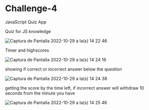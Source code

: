 # Challenge-4
JavaScript Quiz App

Quiz for JS knowledge 

![Captura de Pantalla 2022-10-29 a la(s) 14 22 46](https://user-images.githubusercontent.com/104468646/198849250-d0e334ac-3a9d-4c82-9130-68196c0f6069.png)


Timer and highscores 

![Captura de Pantalla 2022-10-29 a la(s) 14 24 16](https://user-images.githubusercontent.com/104468646/198849269-14a18a0c-83c3-4cc9-9580-8b213dd996cc.png)


showing if correct or incorrect answer below the question 

![Captura de Pantalla 2022-10-29 a la(s) 14 24 38](https://user-images.githubusercontent.com/104468646/198849284-92c4d45b-39ac-411d-a341-39981a2c8ab2.png)


getting the score by the time left, if incorrect answer will withdraw 10 seconds from the minute you have 

![Captura de Pantalla 2022-10-29 a la(s) 14 25 46](https://user-images.githubusercontent.com/104468646/198849319-c3defd49-65b0-4a35-afef-2942ad49e873.png)
